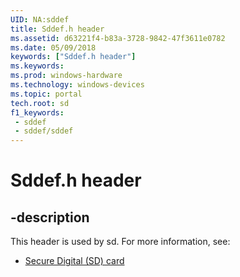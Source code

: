 ```yaml
---
UID: NA:sddef
title: Sddef.h header
ms.assetid: d63221f4-b83a-3728-9842-47f3611e0782
ms.date: 05/09/2018
keywords: ["Sddef.h header"]
ms.keywords: 
ms.prod: windows-hardware
ms.technology: windows-devices
ms.topic: portal
tech.root: sd
f1_keywords:
 - sddef
 - sddef/sddef
---
```


# Sddef.h header


## -description

This header is used by sd. For more information, see:

- [Secure Digital (SD) card](../_sd/index.md)


